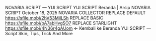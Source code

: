 NOVARIA SCRIPT — YUI SCRIPT
YUI SCRIPT
Beranda
|
Arsip
NOVARIA SCRIPT
October 18, 2025
NOVARIA COLLECTOR
REPLACE DEFAULT
https://sfile.mobi/2hV53MilLSh
REPLACE BASIC
https://sfile.mobi/bA7abHvgSO7
REPLACE STARLIGHT
https://sfile.mobi/4N36r4gAUom
← Kembali ke Beranda
YUI SCRIPT — Script Skin, Tips, Trick And More
